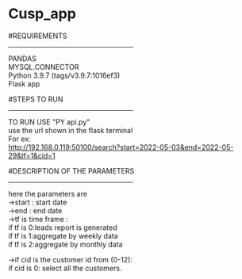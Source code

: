 # Cusp_app

#REQUIREMENTS<hr width=50%>
PANDAS<br>
MYSQL.CONNECTOR<br>
Python 3.9.7 (tags/v3.9.7:1016ef3)<br>
Flask app<br>



#STEPS TO RUN<hr width=50%>
TO RUN USE "PY api.py"<br>
use the url shown in the flask terminal<br>
For ex:<br>
http://192.168.0.119:50100/search?start=2022-05-03&end=2022-05-29&tf=1&cid=1<br>

#DESCRIPTION OF THE PARAMETERS<hr width=50%>
here the parameters are <br>
->start : start date<br>
->end : end date<br>
->tf is time frame : <br>
	  if tf is 0:leads report is generated<br>
	  if tf is 1:aggregate by weekly data<br>
	  if tf is 2:aggregate by monthly data<br>

->if cid is the customer id from (0-12):<br>
	  if cid is 0: select all the customers.<br>
